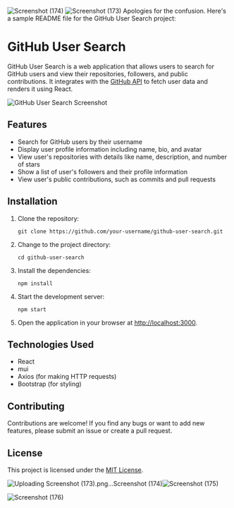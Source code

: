 ![Screenshot (174)](https://github.com/Nee-Shar/GithubVisualizer/assets/99169026/e8b17b5a-1d66-4fed-a00e-e0af418ed8b2)
![Screenshot (173)](https://github.com/Nee-Shar/GithubVisualizer/assets/99169026/6df32fc9-0045-401d-a016-e4cf4be3e8fa)
Apologies for the confusion. Here's a sample README file for the GitHub User Search project:

# GitHub User Search

GitHub User Search is a web application that allows users to search for GitHub users and view their repositories, followers, and public contributions. It integrates with the [GitHub API](https://docs.github.com/en/rest) to fetch user data and renders it using React.

![GitHub User Search Screenshot](./screenshot.png)

## Features

- Search for GitHub users by their username
- Display user profile information including name, bio, and avatar
- View user's repositories with details like name, description, and number of stars
- Show a list of user's followers and their profile information
- View user's public contributions, such as commits and pull requests

## Installation

1. Clone the repository:

   ```shell
   git clone https://github.com/your-username/github-user-search.git
   ```

2. Change to the project directory:

   ```shell
   cd github-user-search
   ```

3. Install the dependencies:

   ```shell
   npm install
   ```


5. Start the development server:

   ```shell
   npm start
   ```

6. Open the application in your browser at [http://localhost:3000](http://localhost:3000).

## Technologies Used

- React
- mui
- Axios (for making HTTP requests)
- Bootstrap (for styling)

## Contributing

Contributions are welcome! If you find any bugs or want to add new features, please submit an issue or create a pull request.

## License
 
This project is licensed under the [MIT License](LICENSE).  



![Uploading Screenshot (173).png…![Screenshot (174)](https://github.com/Nee-Shar/GithubVisualizer/assets/99169026/12cfa6cd-c34f-4f57-9c0c-834800573d93)
]()![Screenshot (175)](https://github.com/Nee-Shar/GithubVisualizer/assets/99169026/e1bc5538-02d7-469c-aba8-26803fa06444)

![Screenshot (176)](https://github.com/Nee-Shar/GithubVisualizer/assets/99169026/b8d7c1a6-f959-46e4-b807-4b5cdcfb43eb)


